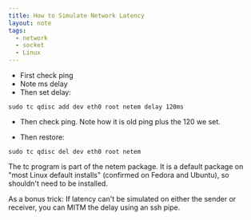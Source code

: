 ```yaml
---
title: How to Simulate Network Latency
layout: note
tags:
  - network
  - socket
  - Linux
---
```


- First check ping
- Note ms delay
- Then set delay:

```
sudo tc qdisc add dev eth0 root netem delay 120ms
```

- Then check ping. Note how it is old ping plus the 120 we set.

- Then restore:

```
sudo tc qdisc del dev eth0 root netem
```

The tc program is part of the netem package.
It is a default package on "most Linux default installs" (confirmed on Fedora and Ubuntu), so shouldn't need to be installed.

As a bonus trick: If latency can't be simulated on either the sender or receiver, you can MITM the delay using an ssh pipe.

